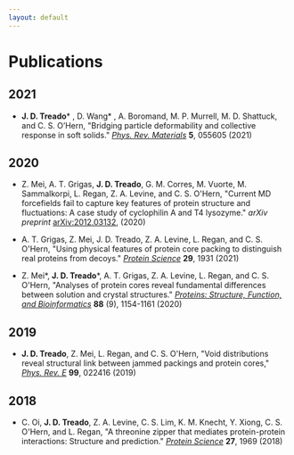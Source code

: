 ```yaml
---
layout: default
---
```


# Publications

## 2021

* **J. D. Treado**\* , D. Wang\* , A. Boromand, M. P. Murrell, M. D. Shattuck, and C. S. O’Hern, "Bridging particle deformability and collective response in soft solids." [*Phys. Rev. Materials*](https://journals.aps.org/prmaterials/abstract/10.1103/PhysRevMaterials.5.055605) **5**, 055605 (2021)

## 2020

* Z. Mei, A. T. Grigas, **J. D. Treado**, G. M. Corres, M. Vuorte, M. Sammalkorpi, L. Regan, Z. A. Levine, and C. S. O'Hern, "Current MD forcefields fail to capture key features of protein structure and fluctuations: A case study of cyclophilin A and T4 lysozyme." *arXiv preprint* [arXiv:2012.03132](https://arxiv.org/abs/2012.03132), (2020)

* A. T. Grigas, Z. Mei, J. D. Treado, Z. A. Levine, L. Regan, and C. S. O'Hern, "Using physical features of protein core packing to distinguish real proteins from decoys." [*Protein Science*](https://onlinelibrary.wiley.com/doi/full/10.1002/pro.3914) **29**, 1931 (2021)

* Z. Mei\*, **J. D. Treado**\*, A. T. Grigas, Z. A. Levine, L. Regan, and C. S. O'Hern, "Analyses of protein cores reveal fundamental differences between solution and crystal structures." [*Proteins: Structure, Function, and Bioinformatics*](https://onlinelibrary.wiley.com/doi/full/10.1002/prot.25884) **88** (9), 1154-1161 (2020)

## 2019

* **J. D. Treado**, Z. Mei, L. Regan, and C. S. O'Hern, "Void distributions reveal structural link between jammed packings and protein cores," [*Phys. Rev. E*](https://journals.aps.org/pre/abstract/10.1103/PhysRevE.99.022416) **99**, 022416 (2019) 

## 2018

* C. Oi, **J. D. Treado**, Z. A. Levine, C. S. Lim, K. M. Knecht, Y. Xiong, C. S. O'Hern, and L. Regan, "A threonine zipper that mediates protein-protein interactions: Structure and prediction." [*Protein Science*](https://onlinelibrary.wiley.com/doi/full/10.1002/pro.3505) **27**, 1969 (2018)
